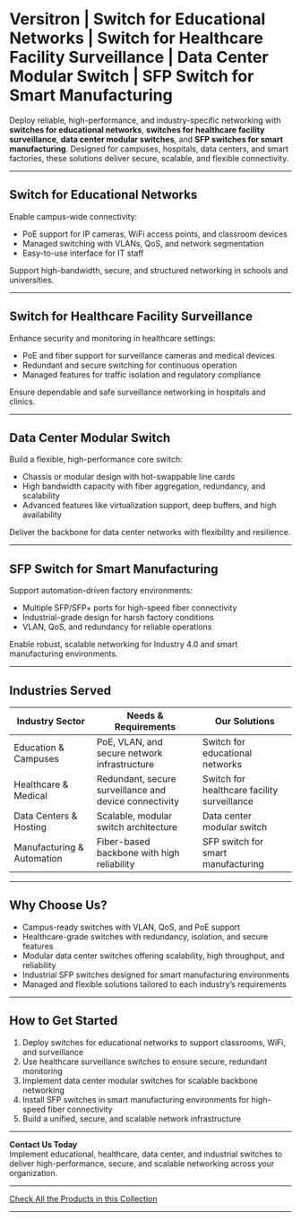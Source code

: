 # Versitron | Switch for Educational Networks | Switch for Healthcare Facility Surveillance | Data Center Modular Switch | SFP Switch for Smart Manufacturing

Deploy reliable, high-performance, and industry-specific networking with **switches for educational networks**, **switches for healthcare facility surveillance**, **data center modular switches**, and **SFP switches for smart manufacturing**. Designed for campuses, hospitals, data centers, and smart factories, these solutions deliver secure, scalable, and flexible connectivity.

---

## Switch for Educational Networks

Enable campus-wide connectivity:

- PoE support for IP cameras, WiFi access points, and classroom devices  
- Managed switching with VLANs, QoS, and network segmentation  
- Easy-to-use interface for IT staff  

Support high-bandwidth, secure, and structured networking in schools and universities.

---

## Switch for Healthcare Facility Surveillance

Enhance security and monitoring in healthcare settings:

- PoE and fiber support for surveillance cameras and medical devices  
- Redundant and secure switching for continuous operation  
- Managed features for traffic isolation and regulatory compliance  

Ensure dependable and safe surveillance networking in hospitals and clinics.

---

## Data Center Modular Switch

Build a flexible, high-performance core switch:

- Chassis or modular design with hot-swappable line cards  
- High bandwidth capacity with fiber aggregation, redundancy, and scalability  
- Advanced features like virtualization support, deep buffers, and high availability  

Deliver the backbone for data center networks with flexibility and resilience.

---

## SFP Switch for Smart Manufacturing

Support automation-driven factory environments:

- Multiple SFP/SFP+ ports for high-speed fiber connectivity  
- Industrial-grade design for harsh factory conditions  
- VLAN, QoS, and redundancy for reliable operations  

Enable robust, scalable networking for Industry 4.0 and smart manufacturing environments.

---

## Industries Served

| Industry Sector           | Needs & Requirements                                  | Our Solutions                          |
|---------------------------|-------------------------------------------------------|----------------------------------------|
| Education & Campuses      | PoE, VLAN, and secure network infrastructure          | Switch for educational networks        |
| Healthcare & Medical      | Redundant, secure surveillance and device connectivity| Switch for healthcare facility surveillance |
| Data Centers & Hosting    | Scalable, modular switch architecture                 | Data center modular switch             |
| Manufacturing & Automation| Fiber-based backbone with high reliability            | SFP switch for smart manufacturing     |

---

## Why Choose Us?

- Campus-ready switches with VLAN, QoS, and PoE support  
- Healthcare-grade switches with redundancy, isolation, and secure features  
- Modular data center switches offering scalability, high throughput, and reliability  
- Industrial SFP switches designed for smart manufacturing environments  
- Managed and flexible solutions tailored to each industry’s requirements  

---

## How to Get Started

1. Deploy switches for educational networks to support classrooms, WiFi, and surveillance  
2. Use healthcare surveillance switches to ensure secure, redundant monitoring  
3. Implement data center modular switches for scalable backbone networking  
4. Install SFP switches in smart manufacturing environments for high-speed fiber connectivity  
5. Build a unified, secure, and scalable network infrastructure  

---

**Contact Us Today**  
Implement educational, healthcare, data center, and industrial switches to deliver high-performance, secure, and scalable networking across your organization.

---

[Check All the Products in this Collection](https://www.versitron.com/collections/modular-switch)

---

